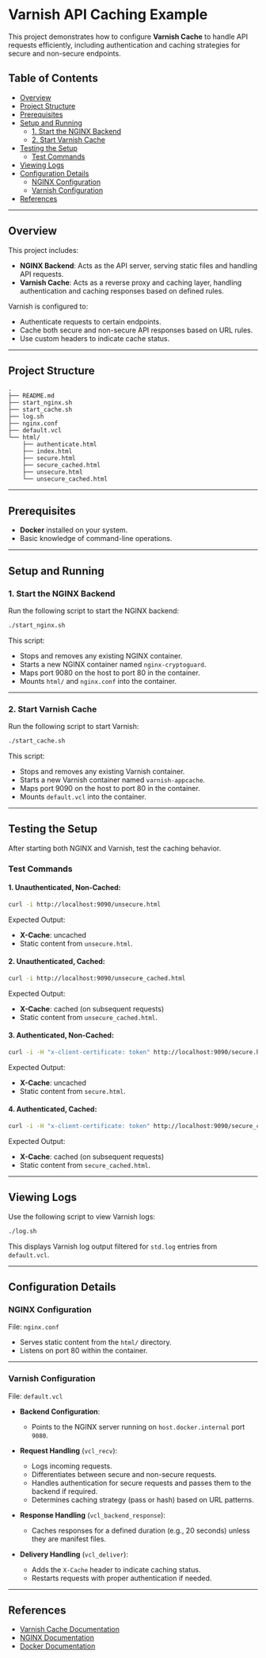 
# Varnish API Caching Example

This project demonstrates how to configure **Varnish Cache** to handle API requests efficiently, including authentication and caching strategies for secure and non-secure endpoints.

## Table of Contents

- [Overview](#overview)
- [Project Structure](#project-structure)
- [Prerequisites](#prerequisites)
- [Setup and Running](#setup-and-running)
  - [1. Start the NGINX Backend](#1-start-the-nginx-backend)
  - [2. Start Varnish Cache](#2-start-varnish-cache)
- [Testing the Setup](#testing-the-setup)
  - [Test Commands](#test-commands)
- [Viewing Logs](#viewing-logs)
- [Configuration Details](#configuration-details)
  - [NGINX Configuration](#nginx-configuration)
  - [Varnish Configuration](#varnish-configuration)
- [References](#references)

---

## Overview

This project includes:
- **NGINX Backend**: Acts as the API server, serving static files and handling API requests.
- **Varnish Cache**: Acts as a reverse proxy and caching layer, handling authentication and caching responses based on defined rules.

Varnish is configured to:
- Authenticate requests to certain endpoints.
- Cache both secure and non-secure API responses based on URL rules.
- Use custom headers to indicate cache status.

---

## Project Structure

```
.
├── README.md
├── start_nginx.sh
├── start_cache.sh
├── log.sh
├── nginx.conf
├── default.vcl
└── html/
    ├── authenticate.html
    ├── index.html
    ├── secure.html
    ├── secure_cached.html
    ├── unsecure.html
    └── unsecure_cached.html
```

---

## Prerequisites

- **Docker** installed on your system.
- Basic knowledge of command-line operations.

---

## Setup and Running

### 1. Start the NGINX Backend

Run the following script to start the NGINX backend:

```bash
./start_nginx.sh
```

This script:
- Stops and removes any existing NGINX container.
- Starts a new NGINX container named `nginx-cryptoguard`.
- Maps port 9080 on the host to port 80 in the container.
- Mounts `html/` and `nginx.conf` into the container.

---

### 2. Start Varnish Cache

Run the following script to start Varnish:

```bash
./start_cache.sh
```

This script:
- Stops and removes any existing Varnish container.
- Starts a new Varnish container named `varnish-appcache`.
- Maps port 9090 on the host to port 80 in the container.
- Mounts `default.vcl` into the container.

---

## Testing the Setup

After starting both NGINX and Varnish, test the caching behavior.

### Test Commands

#### 1. Unauthenticated, Non-Cached:

```bash
curl -i http://localhost:9090/unsecure.html
```

Expected Output:
- **X-Cache**: uncached
- Static content from `unsecure.html`.

#### 2. Unauthenticated, Cached:

```bash
curl -i http://localhost:9090/unsecure_cached.html
```

Expected Output:
- **X-Cache**: cached (on subsequent requests)
- Static content from `unsecure_cached.html`.

#### 3. Authenticated, Non-Cached:

```bash
curl -i -H "x-client-certificate: token" http://localhost:9090/secure.html
```

Expected Output:
- **X-Cache**: uncached
- Static content from `secure.html`.

#### 4. Authenticated, Cached:

```bash
curl -i -H "x-client-certificate: token" http://localhost:9090/secure_cached.html
```

Expected Output:
- **X-Cache**: cached (on subsequent requests)
- Static content from `secure_cached.html`.

---

## Viewing Logs

Use the following script to view Varnish logs:

```bash
./log.sh
```

This displays Varnish log output filtered for `std.log` entries from `default.vcl`.

---

## Configuration Details

### NGINX Configuration

File: `nginx.conf`

- Serves static content from the `html/` directory.
- Listens on port 80 within the container.

---

### Varnish Configuration

File: `default.vcl`

- **Backend Configuration**:
  - Points to the NGINX server running on `host.docker.internal` port `9080`.

- **Request Handling** (`vcl_recv`):
  - Logs incoming requests.
  - Differentiates between secure and non-secure requests.
  - Handles authentication for secure requests and passes them to the backend if required.
  - Determines caching strategy (pass or hash) based on URL patterns.

- **Response Handling** (`vcl_backend_response`):
  - Caches responses for a defined duration (e.g., 20 seconds) unless they are manifest files.

- **Delivery Handling** (`vcl_deliver`):
  - Adds the `X-Cache` header to indicate caching status.
  - Restarts requests with proper authentication if needed.

---

## References

- [Varnish Cache Documentation](https://varnish-cache.org/docs/)
- [NGINX Documentation](https://nginx.org/)
- [Docker Documentation](https://docs.docker.com/)

